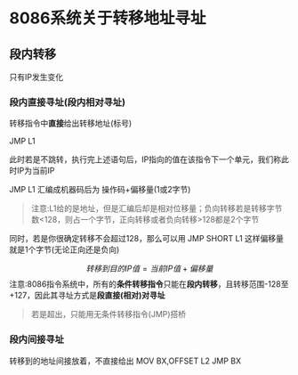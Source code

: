# 8086系统关于转移地址寻址
## 段内转移
只有IP发生变化
### 段内直接寻址(段内相对寻址)
转移指令中**直接**给出转移地址(标号)

JMP L1

此时若是不跳转，执行完上述语句后，IP指向的值在该指令下一个单元，我们称此时IP为当前IP

JMP L1 汇编成机器码后为 操作码+偏移量(1或2字节)
>注意:L1给的是地址，但是汇编后却是相对位移量；负向转移若是转移字节数<128，则占一个字节，正向转移或者负向转移>128都是2个字节

同时，若是你很确定转移不会超过128，那么可以用
JMP SHORT L1 这样偏移量就是1个字节(无论正向还是负向)

$$
转移到目的IP值 = 当前IP值 + 偏移量
$$
注意:8086指令系统中，所有的**条件转移指令**只能在**段内转移**，且转移范围-128至+127，因此其寻址方式是**段直接(相对)对寻址**
>若是超出，只能用无条件转移指令(JMP)搭桥
### 段内间接寻址
转移到的地址间接放着，不直接给出
MOV BX,OFFSET L2
JMP BX

